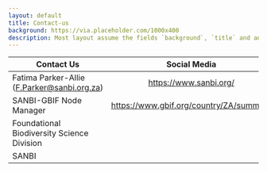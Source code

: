 ```yaml
---
layout: default
title: Contact-us
background: https://via.placeholder.com/1000x400
description: Most layout assume the fields `background`, `title` and an optional `description`
---
```


| Contact Us                                     | Social Media          
| -------------                                  |:-------------:|
|Fatima Parker-Allie (F.Parker@sanbi.org.za)    |https://www.sanbi.org/
|SANBI-GBIF Node Manager                        |https://www.gbif.org/country/ZA/summary
|Foundational Biodiversity Science Division     
|SANBI 


